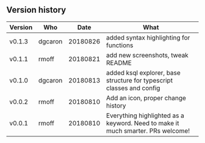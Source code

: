 ## Version history

Version | Who | Date | What
-|-|-|-
v0.1.3 | dgcaron | 20180826 | added syntax highlighting for functions
v0.1.1 | rmoff | 20180821 | add new screenshots, tweak README
v0.1.0 | dgcaron | 20180813 | added ksql explorer, base structure for typescript classes and config
v0.0.2 | rmoff | 20180810 | Add an icon, proper change history
v0.0.1 | rmoff | 20180810 | Everything highlighted as a keyword. Need to make it much smarter. PRs welcome!
